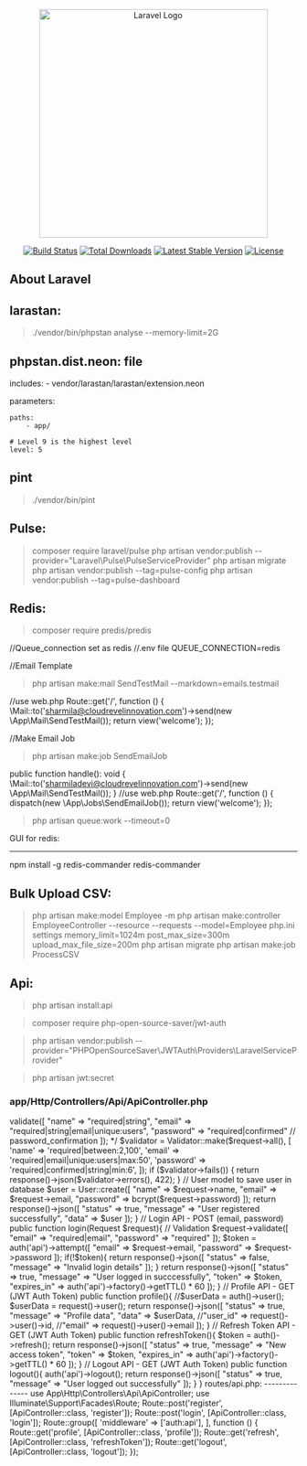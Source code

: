 <p align="center"><a href="https://laravel.com" target="_blank"><img src="https://raw.githubusercontent.com/laravel/art/master/logo-lockup/5%20SVG/2%20CMYK/1%20Full%20Color/laravel-logolockup-cmyk-red.svg" width="400" alt="Laravel Logo"></a></p>

<p align="center">
<a href="https://github.com/laravel/framework/actions"><img src="https://github.com/laravel/framework/workflows/tests/badge.svg" alt="Build Status"></a>
<a href="https://packagist.org/packages/laravel/framework"><img src="https://img.shields.io/packagist/dt/laravel/framework" alt="Total Downloads"></a>
<a href="https://packagist.org/packages/laravel/framework"><img src="https://img.shields.io/packagist/v/laravel/framework" alt="Latest Stable Version"></a>
<a href="https://packagist.org/packages/laravel/framework"><img src="https://img.shields.io/packagist/l/laravel/framework" alt="License"></a>
</p>

## About Laravel
larastan:
---------
> ./vendor/bin/phpstan analyse --memory-limit=2G

phpstan.dist.neon: file
------------------
includes:
    - vendor/larastan/larastan/extension.neon

parameters:

    paths:
        - app/

    # Level 9 is the highest level
    level: 5

pint
-----
> ./vendor/bin/pint


Pulse:
-------
> composer require laravel/pulse
> php artisan vendor:publish --provider="Laravel\Pulse\PulseServiceProvider"
> php artisan migrate
> php artisan vendor:publish --tag=pulse-config
> php artisan vendor:publish --tag=pulse-dashboard

Redis:
------
> composer require predis/predis

//Queue_connection set as redis
//.env file
QUEUE_CONNECTION=redis

//Email Template
> php artisan make:mail SendTestMail --markdown=emails.testmail

//use web.php
Route::get('/', function () {
     \Mail::to('sharmila@cloudrevelinnovation.com')->send(new \App\Mail\SendTestMail());
     return view('welcome');
});

//Make Email Job
> php artisan make:job SendEmailJob

public function handle(): void
{
    \Mail::to('sharmiladevi@cloudrevelinnovation.com')->send(new \App\Mail\SendTestMail());
}
//use web.php
Route::get('/', function () {
     dispatch(new \App\Jobs\SendEmailJob());
     return view('welcome');
});

> php artisan queue:work --timeout=0

GUI for redis:
- - - -- -- -
npm install -g redis-commander
redis-commander

Bulk Upload CSV:
----------------
> php artisan make:model Employee -m
> php artisan make:controller EmployeeController --resource --requests --model=Employee
php.ini settings
memory_limit=1024m
post_max_size=300m
upload_max_file_size=200m
> php artisan migrate
> php artisan make:job ProcessCSV

Api:
---
> php artisan install:api

> composer require php-open-source-saver/jwt-auth

> php artisan vendor:publish --provider="PHPOpenSourceSaver\JWTAuth\Providers\LaravelServiceProvider"

> php artisan jwt:secret

### app/Http/Controllers/Api/ApiController.php

<?php

namespace App\Http\Controllers\Api;

use App\Http\Controllers\Controller;
use Illuminate\Http\Request;
use App\Models\User;
use Validator;

class ApiController extends Controller
{
    //Register Method - POST (name, email, password)
    public function register(Request $request)
    {
        // Validation
        /* $request->validate([
            "name" => "required|string",
            "email" => "required|string|email|unique:users",
            "password" => "required|confirmed" // password_confirmation
        ]); */
        $validator = Validator::make($request->all(), [
            'name' => 'required|between:2,100',
            'email' => 'required|email|unique:users|max:50',
            'password' => 'required|confirmed|string|min:6',
        ]);

        if ($validator->fails()) {
            return response()->json($validator->errors(), 422);
        }
        // User model to save user in database
        $user = User::create([
            "name" => $request->name,
            "email" => $request->email,
            "password" => bcrypt($request->password)
        ]);

        return response()->json([
            "status" => true,
            "message" => "User registered successfully",
            "data" => $user
        ]);
    }

    // Login API - POST (email, password)
    public function login(Request $request){

        // Validation
        $request->validate([
            "email" => "required|email",
            "password" => "required"
        ]);

        $token = auth('api')->attempt([
            "email" => $request->email,
            "password" => $request->password
        ]);

        if(!$token){

            return response()->json([
                "status" => false,
                "message" => "Invalid login details"
            ]);
        }

        return response()->json([
            "status" => true,
            "message" => "User logged in succcessfully",
            "token" => $token,
            "expires_in" => auth('api')->factory()->getTTL() * 60
        ]);

    }

    // Profile API - GET (JWT Auth Token)
    public function profile(){

        //$userData = auth()->user();
        $userData = request()->user();

        return response()->json([
            "status" => true,
            "message" => "Profile data",
            "data" => $userData,
            //"user_id" => request()->user()->id,
            //"email" => request()->user()->email
        ]);
    }

    // Refresh Token API - GET (JWT Auth Token)
    public function refreshToken(){

        $token = auth()->refresh();

        return response()->json([
            "status" => true,
            "message" => "New access token",
            "token" => $token,
            "expires_in" => auth('api')->factory()->getTTL() * 60
        ]);
    }

    // Logout API - GET (JWT Auth Token)
    public function logout(){

        auth('api')->logout();

        return response()->json([
            "status" => true,
            "message" => "User logged out successfully"
        ]);
    }
}

routes/api.php:
--------------
use App\Http\Controllers\Api\ApiController;
use Illuminate\Support\Facades\Route;

Route::post('register', [ApiController::class, 'register']);
Route::post('login', [ApiController::class, 'login']);

Route::group([
    'middleware' => ['auth:api'],
], function () {

    Route::get('profile', [ApiController::class, 'profile']);
    Route::get('refresh', [ApiController::class, 'refreshToken']);
    Route::get('logout', [ApiController::class, 'logout']);
});